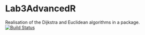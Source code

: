 # Lab3AdvancedR
Realisation of the Dijkstra and Euclidean algorithms in a package.
[![Build Status](https://app.travis-ci.com/AdelaidaK/Lab3AdvancedR.svg?branch=main)](https://app.travis-ci.com/AdelaidaK/Lab3AdvancedR)
